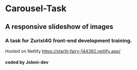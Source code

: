 # Carousel-Task
## A responsive slideshow of images





### A task for ZurixI4G front-end development training.


Hosted on Netlify   https://starlit-fairy-144382.netlify.app/




#### coded by Joloni-dev
